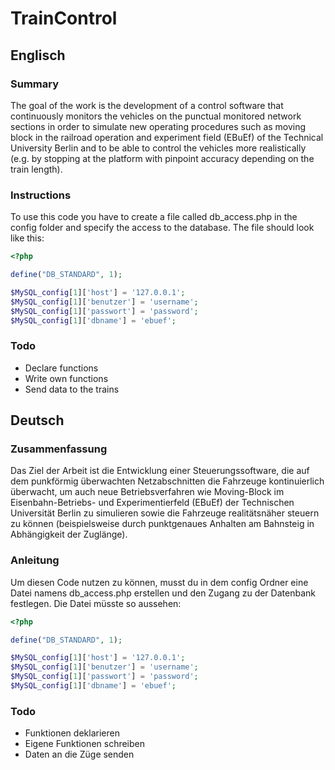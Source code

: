 # TrainControl

## Englisch

### Summary

The goal of the work is the development of a control software that continuously monitors the vehicles on the punctual monitored network sections in order to simulate new operating procedures such as moving block in the railroad operation and experiment field (EBuEf) of the Technical University Berlin and to be able to control the vehicles more realistically (e.g. by stopping at the platform with pinpoint accuracy depending on the train length).

### Instructions

To use this code you have to create a file called db_access.php in the config folder and specify the access to the database. The file should look like this:

```php
<?php

define("DB_STANDARD", 1);

$MySQL_config[1]['host'] = '127.0.0.1';
$MySQL_config[1]['benutzer'] = 'username';
$MySQL_config[1]['passwort'] = 'password';
$MySQL_config[1]['dbname'] = 'ebuef';
```

### Todo
* Declare functions
* Write own functions
* Send data to the trains

## Deutsch

### Zusammenfassung

Das Ziel der Arbeit ist die Entwicklung einer Steuerungssoftware, die auf dem punkförmig überwachten Netzabschnitten die Fahrzeuge kontinuierlich überwacht, um auch neue Betriebsverfahren wie Moving-Block im Eisenbahn-Betriebs- und Experimentierfeld (EBuEf) der Technischen Universität Berlin zu simulieren sowie die Fahrzeuge realitätsnäher steuern zu können (beispielsweise durch punktgenaues Anhalten am Bahnsteig in Abhängigkeit der Zuglänge).

### Anleitung

Um diesen Code nutzen zu können, musst du in dem config Ordner eine Datei namens db_access.php erstellen und den Zugang zu der Datenbank festlegen. Die Datei müsste so aussehen:

```php
<?php

define("DB_STANDARD", 1);

$MySQL_config[1]['host'] = '127.0.0.1';
$MySQL_config[1]['benutzer'] = 'username';
$MySQL_config[1]['passwort'] = 'password';
$MySQL_config[1]['dbname'] = 'ebuef';
```

### Todo
* Funktionen deklarieren
* Eigene Funktionen schreiben
* Daten an die Züge senden




